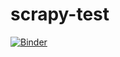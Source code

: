 # scrapy-test
[![Binder](https://mybinder.org/badge_logo.svg)](https://mybinder.org/v2/gh/ilessing/scrapy-test/master?filepath=index.ipynb)
